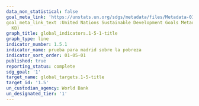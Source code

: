 ```yaml
---
data_non_statistical: false
goal_meta_link: 'https://unstats.un.org/sdgs/metadata/files/Metadata-01-02-01.pdf '
goal_meta_link_text :United Nations Sustainable Development Goals Metadata (PDF 98.2
  KB)
graph_title: global_indicators.1-5-1-title
graph_type: line
indicator_number: 1.5.1
indicator_name: prueba para madrid sobre la pobreza
indicator_sort_order: 01-05-01
published: true
reporting_status: complete
sdg_goal: '1'
target_name: global_targets.1-5-title
target_id: '1.5'
un_custodian_agency: World Bank
un_designated_tier: '1'
---
```

